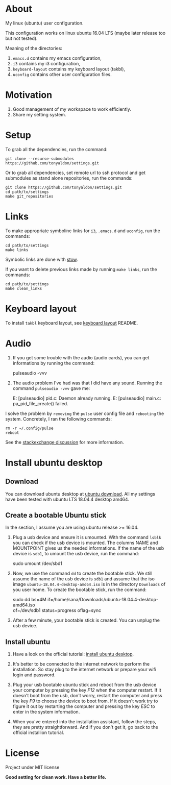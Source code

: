 # About
My linux (ubuntu) user configuration.

This configuration works on linux ubuntu 16.04 LTS (maybe later
release too but not tested).

Meaning of the directories:
1. `emacs.d` contains my emacs configuration,
2. `i3` contains my i3 configuration,
3. `keyboard-layout` contains my keyboard layout (takbl),
4. `uconfig` contains other user configuration files.

# Motivation 
1. Good management of my workspace to work efficiently.
2. Share my setting system.

# Setup

To grab all the dependencies, run the command:

	git clone --recurse-submodules https://github.com/tonyaldon/settings.git

Or to grab all dependencies, set remote url to ssh protocol and get submodules as 
stand alone repositories, run the commands:

	git clone https://github.com/tonyaldon/settings.git
	cd path/to/settings
	make git_repositories

# Links

To make appropriate symbolinc links for `i3`, `.emacs.d` and
`uconfig`, run the commands:

	cd path/to/settings
	make links

Symbolic links are done with [stow](https://www.gnu.org/software/stow/).

If you want to delete previous links made by running `make links`, run the commands:

	cd path/to/settings
	make clean_links	

# Keyboard layout
To install `takbl` keyboard layout, see 
[keyboard layout](https://github.com/tonyaldon/keyboard-layout/tree/c3b2c099c2f3123e14c8488d0b7c02ebb0f52990) README.

# Audio

1. If you get some trouble with the audio (audio cards), you can get informations by
running the command:

	pulseaudio -vvv

2. The audio problem I've had was that I did have any sound. Running the command
`pulseaudio -vvv` gave me:

	E: [pulseaudio] pid.c: Daemon already running.
	E: [pulseaudio] main.c: pa_pid_file_create() failed.

I solve the problem by `removing` the `pulse` user config file and `rebooting` the
system. Concretely, I ran the following commands:

	rm -r ~/.config/pulse
	reboot

See the [stackexchange discussion](https://askubuntu.com/questions/1056153/pulseaudio-not-working-daemon-already-running-and-no-permission-for-home-folder)
for more information.

# Install ubuntu desktop

## Download

You can download ubuntu desktop at [ubuntu download](https://ubuntu.com/#download).
All my settings have been tested with ubuntu LTS 18.04.4 desktop amd64.

## Create a bootable Ubuntu stick

In the section, I assume you are using ubuntu release >= 16.04.

1. Plug a usb device and ensure it is umounted. With the command `lsblk` you can
check if the usb device is mounted. The columns NAME and MOUNTPOINT gives us the
needed informations. If the name of the usb device is `sdb1`, to umount the usb device,
run the command:

	sudo umount /dev/sbd1

2. Now, we use the command `dd` to create the bootable stick. We still assume the name
of the usb device is `sdb1` and assume that the iso image `ubuntu-18.04.4-desktop-amd64.iso`
is in the directory `Downloads` of you user home. To create the bootable stick, run the
command:

	sudo dd bs=4M if=/home/sana/Downloads/ubuntu-18.04.4-desktop-amd64.iso \
	of=/dev/sdb1 status=progress oflag=sync

3. After a few minute, your bootable stick is created. You can unplug the usb device.

## Install ubuntu

1. Have a look on the official tutorial: [install ubuntu desktop](https://ubuntu.com/tutorials/tutorial-install-ubuntu-desktop?backURL=https://ubuntu.com/download/desktop/thank-you#1-overview).

2. It's better to be connected to the internet network to perform the installation. So stay
plug to the internet network or prepare your wifi login and password.

3. Plug your usb bootable ubuntu stick and reboot from the usb device your computer by pressing
the key *F12* when the computer restart. If it doesn't boot from the usb, don't worry, restart
the computer and press the key *F9* to choose the device to boot from. If it doesn't work try
to figure it out by restarting the computer and pressing the key *ESC* to enter in the system
information.

4. When you've entered into the installation assistant, follow the steps, they are pretty
straightforward. And if you don't get it, go back to the official installion tutorial.

# License
Project under MIT license

**Good setting for clean work. Have a better life.**
